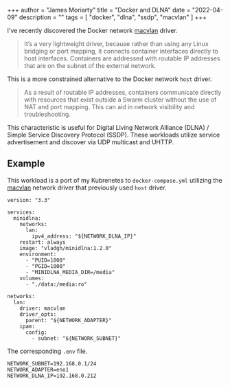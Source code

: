 +++
author = "James Moriarty"
title = "Docker and DLNA"
date = "2022-04-09"
description = ""
tags = [
  "docker",
  "dlna",
  "ssdp",
  "macvlan"
]
+++

I've recently discovered the Docker network [macvlan](https://dockerlabs.collabnix.com/intermediate/macvlan.html) driver.

> It’s a very lightweight driver, because rather than using any Linux bridging or port mapping, it connects container interfaces directly to host interfaces. Containers are addressed with routable IP addresses that are on the subnet of the external network.

This is a more constrained alternative to the Docker network `host` driver.

> As a result of routable IP addresses, containers communicate directly with resources that exist outside a Swarm cluster without the use of NAT and port mapping. This can aid in network visibility and troubleshooting. 

This characteristic is useful for Digital Living Network Alliance (DLNA) / Simple Service Discovery Protocol (SSDP). These workloads utilize service advertisement and discover via UDP multicast and UHTTP.

## Example

This workload is a port of my Kubrenetes to `docker-compose.yml` utilizing the [macvlan](https://dockerlabs.collabnix.com/intermediate/macvlan.html) network driver that previously used `host` driver.

```
version: "3.3"

services:
  minidlna:
    networks:
      lan:
        ipv4_address: "${NETWORK_DLNA_IP}"
    restart: always
    image: "vladgh/minidlna:1.2.0"
    environment:
      - "PUID=1000"
      - "PGID=1000"
      - "MINIDLNA_MEDIA_DIR=/media"
    volumes:
      - "./data:/media:ro"

networks:
  lan:
    driver: macvlan
    driver_opts:
      parent: "${NETWORK_ADAPTER}"
    ipam:
      config:
        - subnet: "${NETWORK_SUBNET}"
```

The corresponding `.env` file.

```
NETWORK_SUBNET=192.168.0.1/24
NETWORK_ADAPTER=eno1
NETWORK_DLNA_IP=192.168.0.212
```